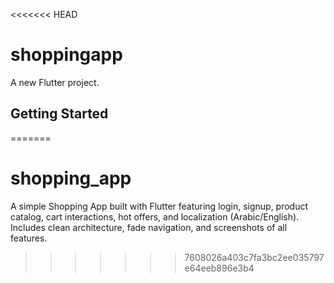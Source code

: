 <<<<<<< HEAD
# shoppingapp

A new Flutter project.

## Getting Started

=======
# shopping_app
A simple Shopping App built with Flutter featuring login, signup, product catalog, cart interactions, hot offers, and localization (Arabic/English). Includes clean architecture, fade navigation, and screenshots of all features.
>>>>>>> 7608026a403c7fa3bc2ee035797e64eeb896e3b4
